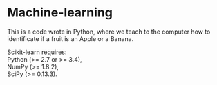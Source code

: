 # Machine-learning
This is a code wrote in Python, where we teach to the computer how to identificate if a fruit is an Apple or a Banana.

Scikit-learn requires:<br>
Python (>= 2.7 or >= 3.4),<br>
NumPy (>= 1.8.2),<br>
SciPy (>= 0.13.3).
